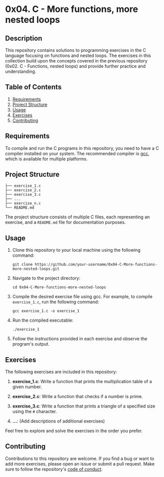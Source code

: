 # 0x04. C - More functions, more nested loops

## Description
This repository contains solutions to programming exercises in the C language focusing on functions and nested loops. The exercises in this collection build upon the concepts covered in the previous repository (0x02. C - Functions, nested loops) and provide further practice and understanding.

## Table of Contents
1. [Requirements](#requirements)
2. [Project Structure](#project-structure)
3. [Usage](#usage)
4. [Exercises](#exercises)
5. [Contributing](#contributing)


## Requirements
To compile and run the C programs in this repository, you need to have a C compiler installed on your system. The recommended compiler is [gcc](https://gcc.gnu.org/), which is available for multiple platforms.

## Project Structure
```
├── exercise_1.c
├── exercise_2.c
├── exercise_3.c
├── ...
├── exercise_n.c
└── README.md
```
The project structure consists of multiple C files, each representing an exercise, and a `README.md` file for documentation purposes.

## Usage
1. Clone this repository to your local machine using the following command:
   ```
   git clone https://github.com/your-username/0x04-C-More-functions-more-nested-loops.git
   ```

2. Navigate to the project directory:
   ```
   cd 0x04-C-More-functions-more-nested-loops
   ```

3. Compile the desired exercise file using gcc. For example, to compile `exercise_1.c`, run the following command:
   ```
   gcc exercise_1.c -o exercise_1
   ```

4. Run the compiled executable:
   ```
   ./exercise_1
   ```

5. Follow the instructions provided in each exercise and observe the program's output.

## Exercises
The following exercises are included in this repository:

1. **exercise_1.c**: Write a function that prints the multiplication table of a given number.

2. **exercise_2.c**: Write a function that checks if a number is prime.

3. **exercise_3.c**: Write a function that prints a triangle of a specified size using the `#` character.

4. **...**: (Add descriptions of additional exercises)

Feel free to explore and solve the exercises in the order you prefer.

## Contributing
Contributions to this repository are welcome. If you find a bug or want to add more exercises, please open an issue or submit a pull request. Make sure to follow the repository's [code of conduct](CODE_OF_CONDUCT.md).


